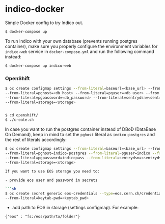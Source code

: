 # indico-docker

Simple Docker config to try Indico out.

```sh
$ docker-compose up
```

To run Indico with your own database (prevents running postgres container), make sure you properly configure the
environment variables for `indico-web` service in `docker-compose.yml` and run the following command instead:

```sh
$ docker-compose up indico-web
```


### OpenShift

```sh
$ oc create configmap settings --from-literal=baseurl=<base_url> --from-literal=pgdatabase=<db_name>
--from-literal=pghost=<db_host> --from-literal=pguser=<db_user> --from-literal=pgport=<db_port>
--from-literal=pgpassword=<db_password> --from-literal=sentrydsn=<sentrydsn> --from-literal=secretkey=<secretkey>
--from-literal=storage=<storage>


$ cd openshift/
$ ./create.sh
```

In case you want to run the postgres container instead of DBoD (DataBase On Demand), keep in mind to set the `pghost`
literal as `indico-postgres` and the rest of literals accordingly:

```sh
$ oc create configmap settings --from-literal=baseurl=<base_url> --from-literal=pgdatabase=indico
--from-literal=pghost=indico-postgres --from-literal=pguser=indico --from-literal=pgport=5432
--from-literal=pgpassword=indicopass --from-literal=sentrydsn=<sentrydsn> --from-literal=secretkey=<secretkey>
--from-literal=storage=<storage>

If you want to use EOS storage you need to:

- provide eos user and password in secrets

```sh
$ oc create secret generic eos-credentials --type=eos.cern.ch/credentials --from-literal=keytab-user=<keytab_user>
--from-literal=keytab-pwd=<keytab_pwd>
```

- add path to EOS in storage (settings configmap). For example:
```
{"eos" : "fs:/eos/path/to/folder"}
```
